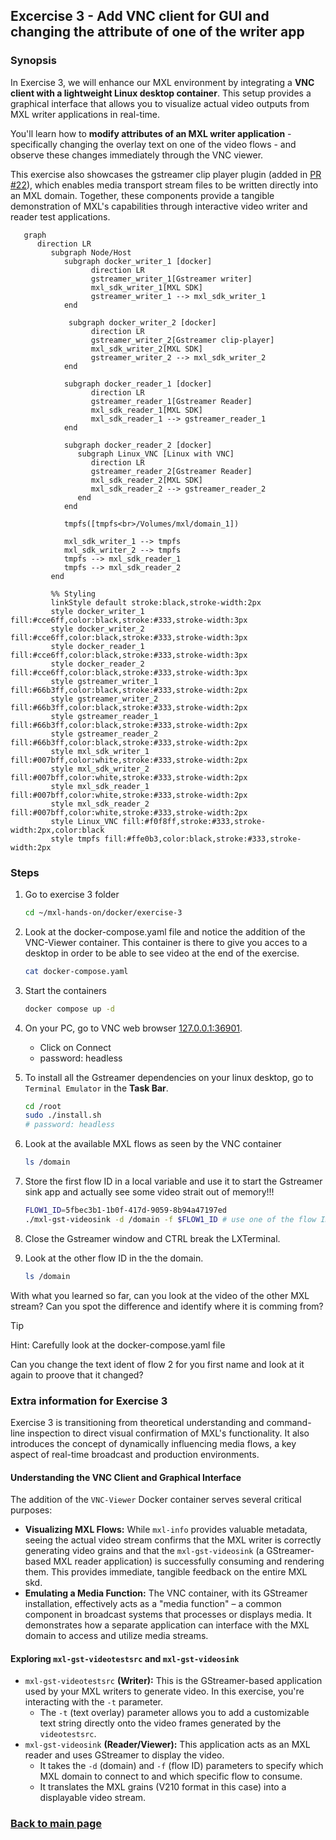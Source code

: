 ## Excercise 3 - Add VNC client for GUI and changing the attribute of one of the writer app

### Synopsis

In Exercise 3, we will enhance our MXL environment by integrating a **VNC client with a lightweight Linux desktop container**. This setup provides a graphical interface that allows you to visualize actual video outputs from MXL writer applications in real-time. 

You'll learn how to **modify attributes of an MXL writer application** - specifically changing the overlay text on one of the video flows - and observe these changes immediately through the VNC viewer.

This exercise also showcases the gstreamer clip player plugin (added in [PR #22](https://github.com/dmf-mxl/mxl/pull/22)), which enables media transport stream files to be written directly into an MXL domain. Together, these components provide a tangible demonstration of MXL's capabilities through interactive video writer and reader test applications.

```mermaid
   graph
      direction LR
         subgraph Node/Host
            subgraph docker_writer_1 [docker]
                  direction LR
                  gstreamer_writer_1[Gstreamer writer]
                  mxl_sdk_writer_1[MXL SDK]
                  gstreamer_writer_1 --> mxl_sdk_writer_1
            end
             
             subgraph docker_writer_2 [docker]
                  direction LR
                  gstreamer_writer_2[Gstreamer clip-player]
                  mxl_sdk_writer_2[MXL SDK]
                  gstreamer_writer_2 --> mxl_sdk_writer_2
            end

            subgraph docker_reader_1 [docker]
                  direction LR
                  gstreamer_reader_1[Gstreamer Reader]
                  mxl_sdk_reader_1[MXL SDK]
                  mxl_sdk_reader_1 --> gstreamer_reader_1
            end

            subgraph docker_reader_2 [docker]
               subgraph Linux_VNC [Linux with VNC]
                  direction LR
                  gstreamer_reader_2[Gstreamer Reader]
                  mxl_sdk_reader_2[MXL SDK]
                  mxl_sdk_reader_2 --> gstreamer_reader_2
               end           
            end

            tmpfs([tmpfs<br>/Volumes/mxl/domain_1])

            mxl_sdk_writer_1 --> tmpfs
            mxl_sdk_writer_2 --> tmpfs
            tmpfs --> mxl_sdk_reader_1
            tmpfs --> mxl_sdk_reader_2
         end

         %% Styling
         linkStyle default stroke:black,stroke-width:2px
         style docker_writer_1 fill:#cce6ff,color:black,stroke:#333,stroke-width:3px
         style docker_writer_2 fill:#cce6ff,color:black,stroke:#333,stroke-width:3px
         style docker_reader_1 fill:#cce6ff,color:black,stroke:#333,stroke-width:3px
         style docker_reader_2 fill:#cce6ff,color:black,stroke:#333,stroke-width:3px
         style gstreamer_writer_1 fill:#66b3ff,color:black,stroke:#333,stroke-width:2px
         style gstreamer_writer_2 fill:#66b3ff,color:black,stroke:#333,stroke-width:2px
         style gstreamer_reader_1 fill:#66b3ff,color:black,stroke:#333,stroke-width:2px
         style gstreamer_reader_2 fill:#66b3ff,color:black,stroke:#333,stroke-width:2px
         style mxl_sdk_writer_1 fill:#007bff,color:white,stroke:#333,stroke-width:2px
         style mxl_sdk_writer_2 fill:#007bff,color:white,stroke:#333,stroke-width:2px
         style mxl_sdk_reader_1 fill:#007bff,color:white,stroke:#333,stroke-width:2px
         style mxl_sdk_reader_2 fill:#007bff,color:white,stroke:#333,stroke-width:2px
         style Linux_VNC fill:#f0f8ff,stroke:#333,stroke-width:2px,color:black
         style tmpfs fill:#ffe0b3,color:black,stroke:#333,stroke-width:2px
```

### Steps

1. Go to exercise 3 folder  

   ```sh
   cd ~/mxl-hands-on/docker/exercise-3
   ```

1. Look at the docker-compose.yaml file and notice the addition of the VNC-Viewer container. This container is there to give you acces to a desktop in order to be able to see video at the end of the exercise.

   ```sh
   cat docker-compose.yaml
   ```

1. Start the containers

   ```sh
   docker compose up -d
   ```

1. On your PC, go to VNC web browser [127.0.0.1:36901](http://127.0.0.1:36901/vnc.html).
    - Click on Connect
    - password: headless
1. To install all the Gstreamer dependencies on your linux desktop, go to `Terminal Emulator` in the **Task Bar**.

   ```sh
   cd /root
   sudo ./install.sh
   # password: headless
   ```

1. Look at the available MXL flows as seen by the VNC container

   ```sh
   ls /domain
   ```

1. Store the first flow ID in a local variable and use it to start the Gstreamer sink app and actually see some video strait out of memory!!!

   ```sh
   FLOW1_ID=5fbec3b1-1b0f-417d-9059-8b94a47197ed
   ./mxl-gst-videosink -d /domain -f $FLOW1_ID # use one of the flow ID from the ls /domain command
   ```

1. Close the Gstreamer window and CTRL break the LXTerminal.  
1. Look at the other flow ID in the the domain.  

   ```sh
   ls /domain
   ```

With what you learned so far, can you look at the video of the other MXL stream? Can you spot the difference and identify where it is comming from?  

> [!TIP]
> Hint: Carefully look at the docker-compose.yaml file

Can you change the text ident of flow 2 for you first name and look at it again to proove that it changed?

### Extra information for Exercise 3

Exercise 3 is transitioning from theoretical understanding and command-line inspection to direct visual confirmation of MXL's functionality. It also introduces the concept of dynamically influencing media flows, a key aspect of real-time broadcast and production environments.

#### Understanding the VNC Client and Graphical Interface

The addition of the `VNC-Viewer` Docker container serves several critical purposes:

- **Visualizing MXL Flows:** While `mxl-info` provides valuable metadata, seeing the actual video stream confirms that the MXL writer is correctly generating video grains and that the `mxl-gst-videosink` (a GStreamer-based MXL reader application) is successfully consuming and rendering them. This provides immediate, tangible feedback on the entire MXL skd.
- **Emulating a Media Function:** The VNC container, with its GStreamer installation, effectively acts as a "media function" – a common component in broadcast systems that processes or displays media. It demonstrates how a separate application can interface with the MXL domain to access and utilize media streams.

#### Exploring `mxl-gst-videotestsrc` and `mxl-gst-videosink`  

- `mxl-gst-videotestsrc` **(Writer):** This is the GStreamer-based application used by your MXL writers to generate video. In this exercise, you're interacting with the `-t` parameter.
  - The `-t` (text overlay) parameter allows you to add a customizable text string directly onto the video frames generated by the `videotestsrc`.
- `mxl-gst-videosink` **(Reader/Viewer):** This application acts as an MXL reader and uses GStreamer to display the video.
  - It takes the `-d` (domain) and `-f` (flow ID) parameters to specify which MXL domain to connect to and which specific flow to consume.
  - It translates the MXL grains (V210 format in this case) into a displayable video stream.

### [Back to main page](../README.md)